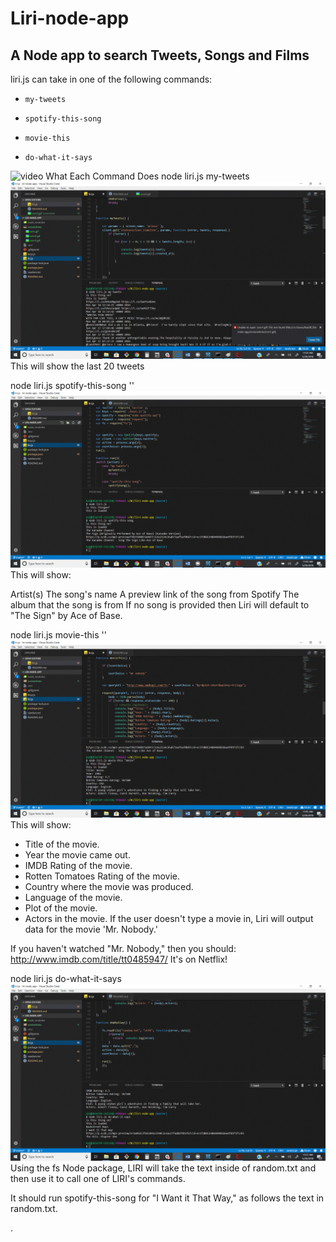 # Liri-node-app

## A Node app to search Tweets, Songs and Films

 liri.js can take in one of the following commands:
* `my-tweets`

* `spotify-this-song`

* `movie-this`

* `do-what-it-says`

![video](https://user-images.githubusercontent.com/32774089/40667389-1147ab7e-6330-11e8-93b8-5ce8ce68a4ed.gif)
What Each Command Does
node liri.js my-tweets
![Screen Shot](screenshots/scrn4.gif)
This will show the last 20 tweets

node liri.js spotify-this-song '<song name here>'
![Screen Shot](screenshots/scrn.gif)
This will show:

Artist(s)
The song's name
A preview link of the song from Spotify
The album that the song is from
If no song is provided then Liri will default to "The Sign" by Ace of Base.



node liri.js movie-this '<movie name here>'
![Screen Shot](screenshots/scrn2.gif)
This will show:

   * Title of the movie.
   * Year the movie came out.
   * IMDB Rating of the movie.
   * Rotten Tomatoes Rating of the movie.
   * Country where the movie was produced.
   * Language of the movie.
   * Plot of the movie.
   * Actors in the movie.
If the user doesn't type a movie in, Liri will output data for the movie 'Mr. Nobody.'

If you haven't watched "Mr. Nobody," then you should: http://www.imdb.com/title/tt0485947/
It's on Netflix!

node liri.js do-what-it-says
![Screen Shot](screenshots/scrn3.gif)
Using the fs Node package, LIRI will take the text inside of random.txt and then use it to call one of LIRI's commands.

It should run spotify-this-song for "I Want it That Way," as follows the text in random.txt.



.